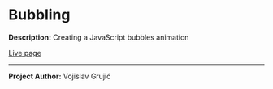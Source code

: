 # Bubbling

**Description:**
Creating a JavaScript bubbles animation

[Live page](https://gruximillian.github.io/BubbleTrouble/)

___

**Project Author:** Vojislav Grujić
